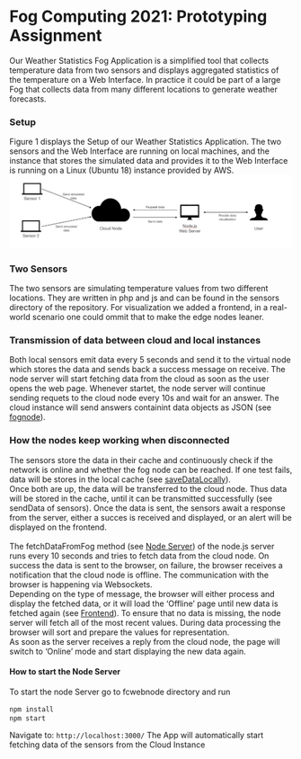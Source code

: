 # Fog Computing 2021: Prototyping Assignment
Our Weather Statistics Fog Application is a simplified tool that collects temperature data from two sensors and displays aggregated statistics of the temperature on a Web Interface. In practice it could be part of a large Fog that collects data from many different locations to generate weather forecasts.

### Setup
Figure 1 displays the Setup of our Weather Statistics Application. The two sensors and the Web Interface are running on local machines, and the instance that stores the simulated data and provides it to the Web Interface is running on a Linux (Ubuntu 18) instance provided by AWS. 
![Figure 1](https://github.com/harispervaiz/fog_computing2021/blob/main/Setup.png)

### Two Sensors
The two sensors are simulating temperature values  from two different locations. They are written in php and js and can be found in the sensors directory of the repository. For visualization we added a frontend, in a real-world scenario one could ommit that to make the edge nodes leaner.

### Transmission of data between cloud and local instances
Both local sensors emit data every 5 seconds and send it to the virtual node which stores the data and sends back a success message on receive. 
The node server will start fetching data from the cloud as soon as the user opens the web page. Whenever startet, the node server will continue sending requets to the cloud node every 10s and wait for an answer. The cloud instance will send answers containint data objects as JSON (see [fognode](fognode/store.php)).

### How the nodes keep working when disconnected
The sensors store the data in their cache and continuously check if the network is online and whether the fog node can be reached. If one test fails, data will be stores in the local cache (see [saveDataLocally](sensors/js/sensor1.js)). 
<br>
Once both are up, the data will be transferred to the cloud node. Thus data will be stored in the cache, until it can be transmitted successfully (see sendData of sensors). Once the data is sent, the sensors await a response from the server, either a succes is received and displayed, or an alert will be displayed on the frontend. 
<br><br>
The fetchDataFromFog method (see [Node Server](fcwebnode/routes/index.js)) of the node.js server runs every 10 seconds and tries to fetch data from the cloud node. On success the data is sent to the browser, on failure, the browser receives a notification that the cloud node is offline. The communication with the browser is happening via Websockets. <br>
Depending on the type of message, the browser will either process and display the fetched data, or it will load the ‘Offline’ page until new data is fetched again (see [Frontend](fcwebnode/public/javascripts/main.js)). To ensure that no data is missing, the node server will fetch all of the most recent values. During data processing the browser will sort and prepare the values for representation. <br>
As soon as the server receives a reply from the cloud node, the page will switch to ‘Online’ mode and start displaying the new data again. 

#### How to start the Node Server
To start the node Server go to fcwebnode directory and run 

```
npm install
npm start
```
Navigate to: `http://localhost:3000/` 
The App will automatically start fetching data of the sensors from the Cloud Instance
